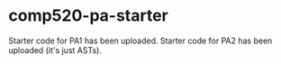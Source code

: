 # comp520-pa-starter

Starter code for PA1 has been uploaded.
Starter code for PA2 has been uploaded (it's just ASTs).